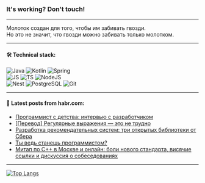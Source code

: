 ### It's working? Don't touch!

---
Молоток создан для того, чтобы им забивать гвозди. <br>
Но это не значит, что гвозди можно забивать только молотком.

---

#### 🛠️ Technical stack:

![Java](https://img.shields.io/badge/Java-informational?logo=Oracle&style=flat&logoColor=white&color=FF4500)
![Kotlin](https://img.shields.io/badge/Kotlin-informational?logo=Kotlin&style=flat&logoColor=white&color=774D97)
![Spring](https://img.shields.io/badge/SpringBoot-informational?logo=SpringBoot&style=flat&logoColor=white&color=6DB33F) <br>
![JS](https://img.shields.io/badge/JS-informational?logo=javaScript&style=flat&logoColor=black&color=F7Df1E)
![TS](https://img.shields.io/badge/TypeScript-informational?logo=typeScript&style=flat&logoColor=black&color=0667A8)
![NodeJS](https://img.shields.io/badge/NodeJS-informational?logo=node.js&style=flat&logoColor=white&color=70A760) <br>
![Nest](https://img.shields.io/badge/NestJS-informational?logo=NestJS&style=flat&logoColor=white&color=E0234E)
![PostgreSQL](https://img.shields.io/badge/PostgreSQL-informational?logo=PostgreSQL&style=flat&logoColor=white&color=DAA520)
![Git](https://img.shields.io/badge/Git-informational?logo=git&style=flat&logoColor=white&color=778899)

___

#### 💬 Latest posts from habr.com:

<!-- BLOG-POST-LIST:START -->
- [Программист с детства: интервью с разработчиком](https://habr.com/ru/companies/ispmanager/articles/771764/?utm_source=habrahabr&utm_medium=rss&utm_campaign=771764)
- [[Перевод] Регулярные выражения — это не трудно](https://habr.com/ru/companies/piter/articles/771698/?utm_source=habrahabr&utm_medium=rss&utm_campaign=771698)
- [Разработка рекомендательных систем: три открытых библиотеки от Сбера](https://habr.com/ru/companies/sberbank/articles/771760/?utm_source=habrahabr&utm_medium=rss&utm_campaign=771760)
- [Ты ведь станешь программистом?](https://habr.com/ru/articles/771750/?utm_source=habrahabr&utm_medium=rss&utm_campaign=771750)
- [Митап по С++ в Москве и онлайн: боли нового стандарта, висячие ссылки и дискуссия о собеседованиях](https://habr.com/ru/companies/yadro/articles/771692/?utm_source=habrahabr&utm_medium=rss&utm_campaign=771692)
<!-- BLOG-POST-LIST:END -->

---
[![Top Langs](https://github-readme-stats-git-master-advtsetting-gmailcom.vercel.app/api/top-langs/?username=zloylis&langs_count=10&hide_title=false&title_color=e6edf3&size_weight=0.5&count_weight=0.5&layout=compact&hide_border=true&theme=dracula)](https://github.com/zloylis)

<!-- ![GitHub stats](https://github-readme-stats-git-master-advtsetting-gmailcom.vercel.app/api?username=zloylis&show_icons=true&hide_border=true&theme=dracula&hide_title=true&include_all_commits=true&count_private=true&hide=contribs&hide_rank=true) -->
